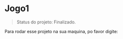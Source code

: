 # Jogo1

> Status do projeto: Finalizado.

Para rodar esse projeto na sua maquina, po favor digite:
```
 
```
